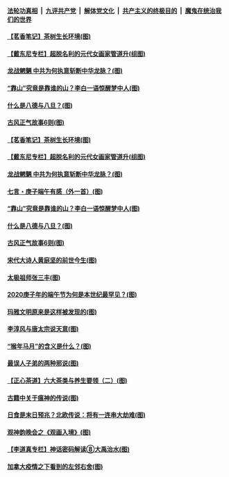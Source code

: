

####  [法轮功真相](../../../../basic/blob/master/README.md?t=06280331) &nbsp;|&nbsp; [九评共产党](../../../../9ping.md/blob/master/README.md?t=06280331) &nbsp;|&nbsp; [解体党文化](../../../../jtdwh.md/blob/master/README.md?t=06280331)  &nbsp;|&nbsp; [共产主义的终极目的](../../../../gczydzjmd.md/blob/master/README.md?t=06280331) &nbsp;|&nbsp; [魔鬼在统治我们的世界](../../../../mgztzwmdsj.md/blob/master/README.md?t=06280331) 

#### [【茗香笔记】茶树生长环境(图)](../pages/p7/937562.md?t=06280331) 

#### [【戴东尼专栏】超脱名利的元代女画家管道升(组图)](../pages/p7/935043.md?t=06280331) 

#### [龙战魍魉 中共为何执意斩断中华龙脉？(图)](../pages/p7/937761.md?t=06280331) 

#### [“靠山”究竟是靠谁的山？李白一语惊醒梦中人(图)](../pages/p7/937659.md?t=06280331) 

#### [什么是八德与八旦？(图)](../pages/p7/937355.md?t=06280331) 

#### [古风正气故事6则(图)](../pages/p7/936931.md?t=06280331) 

#### [【茗香笔记】茶树生长环境(图)](../pages/p7/937562.md?t=06280331) 

#### [【戴东尼专栏】超脱名利的元代女画家管道升(组图)](../pages/p7/935043.md?t=06280331) 

#### [龙战魍魉 中共为何执意斩断中华龙脉？(图)](../pages/p7/937761.md?t=06280331) 

#### [七言・庚子端午有感（外一首）(图)](../pages/p7/937763.md?t=06280331) 

#### [“靠山”究竟是靠谁的山？李白一语惊醒梦中人(图)](../pages/p7/937659.md?t=06280331) 

#### [什么是八德与八旦？(图)](../pages/p7/937355.md?t=06280331) 

#### [古风正气故事6则(图)](../pages/p7/936931.md?t=06280331) 

#### [宋代大诗人黄庭坚的前世今生(图)](../pages/p7/937617.md?t=06280331) 

#### [太极祖师张三丰(图)](../pages/p7/937351.md?t=06280331) 

#### [2020庚子年的端午节为何是本世纪最罕见？(图)](../pages/p7/937552.md?t=06280331) 

#### [玛雅文明原来是这样被发现的(图)](../pages/p7/937511.md?t=06280331) 

#### [李淳风与唐太宗说天意(图)](../pages/p7/937350.md?t=06280331) 

#### [“猴年马月”的含义是什么？(图)](../pages/p7/937346.md?t=06280331) 

#### [最误人子弟的两种邪说(图)](../pages/p7/937431.md?t=06280331) 

#### [【正心茶道】六大茶类与养生要领（二）(图)](../pages/p7/936912.md?t=06280331) 

#### [古籍中关于瘟神的传说(图)](../pages/p7/937430.md?t=06280331) 

#### [日食是末日预兆？北欧传说：将有一连串大劫难(图)](../pages/p7/936700.md?t=06280331) 

#### [观神韵晚会之《观画入境》(图)](../pages/p7/935454.md?t=06280331) 

#### [【李道真专栏】神话密码解读⑧大禹治水(图)](../pages/p7/937066.md?t=06280331) 

#### [加拿大疫情之下看到的左邻右舍(图)](../pages/p7/937068.md?t=06280331) 

